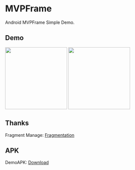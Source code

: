 # MVPFrame

Android MVPFrame Simple Demo.

## Demo

<img src="https://raw.githubusercontent.com/Lrony/MVPFrame/master/images/Screenshot_0.png?raw=true" width="200">
<img src="https://raw.githubusercontent.com/Lrony/MVPFrame/master/images/Screenshot_1.png?raw=true" width="200">

## Thanks

Fragment Manage: [Fragmentation](https://github.com/YoKeyword/Fragmentation)

## APK

DemoAPK: [Download](https://github.com/Lrony/MVPFrame/blob/master/app-debug.apk?raw=true)